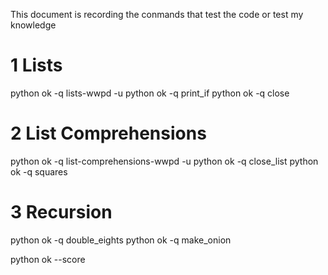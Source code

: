 This document is recording the conmands that test the code or test my knowledge
# 1 Lists
python ok -q lists-wwpd -u
python ok -q print_if
python ok -q close
# 2 List Comprehensions
python ok -q list-comprehensions-wwpd -u
python ok -q close_list
python ok -q squares
# 3 Recursion
python ok -q double_eights
python ok -q make_onion

python ok --score